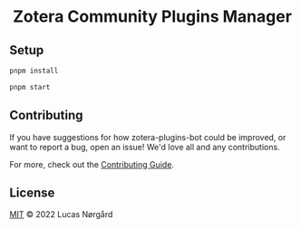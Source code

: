 <h1 align="center">Zotera Community Plugins Manager</h1>

## Setup

```sh
pnpm install

pnpm start
```

## Contributing

If you have suggestions for how zotera-plugins-bot could be improved, or want to report a bug, open an issue! We'd love all and any contributions.

For more, check out the [Contributing Guide](CONTRIBUTING.md).

## License

[MIT](LICENSE) © 2022 Lucas Nørgård

